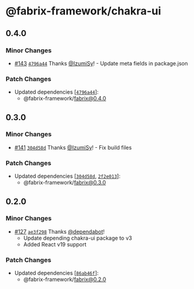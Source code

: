 # @fabrix-framework/chakra-ui

## 0.4.0

### Minor Changes

- [#143](https://github.com/fabrix-framework/fabrix/pull/143) [`4796a44`](https://github.com/fabrix-framework/fabrix/commit/4796a4427c768f4a9b414d99d3161645026c76d4) Thanks [@IzumiSy](https://github.com/IzumiSy)! - Update meta fields in package.json

### Patch Changes

- Updated dependencies [[`4796a44`](https://github.com/fabrix-framework/fabrix/commit/4796a4427c768f4a9b414d99d3161645026c76d4)]:
  - @fabrix-framework/fabrix@0.4.0

## 0.3.0

### Minor Changes

- [#141](https://github.com/fabrix-framework/fabrix/pull/141) [`304d58d`](https://github.com/fabrix-framework/fabrix/commit/304d58d284d7ab4cbca5a6258590b28f2f4882c3) Thanks [@IzumiSy](https://github.com/IzumiSy)! - Fix build files

### Patch Changes

- Updated dependencies [[`304d58d`](https://github.com/fabrix-framework/fabrix/commit/304d58d284d7ab4cbca5a6258590b28f2f4882c3), [`2f2e013`](https://github.com/fabrix-framework/fabrix/commit/2f2e013a0c77957ed67fc415cdda3c7c3ab16889)]:
  - @fabrix-framework/fabrix@0.3.0

## 0.2.0

### Minor Changes

- [#127](https://github.com/fabrix-framework/fabrix/pull/127) [`ae3f298`](https://github.com/fabrix-framework/fabrix/commit/ae3f298f68c5292cf3e8ccaaf9257d1316c2f062) Thanks [@dependabot](https://github.com/apps/dependabot)!
  - Update depending chakra-ui package to v3
  - Added React v19 support

### Patch Changes

- Updated dependencies [[`86ab46f`](https://github.com/fabrix-framework/fabrix/commit/86ab46f8ed936be8b75aa28dbbfb7d2c835bc5b4)]:
  - @fabrix-framework/fabrix@0.2.0
